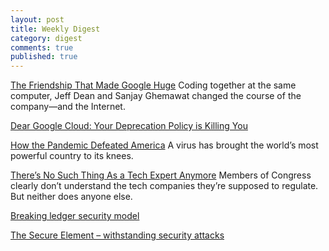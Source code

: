 ```yaml
---
layout: post
title: Weekly Digest
category: digest
comments: true
published: true
---
```


[The Friendship That Made Google Huge](https://www.newyorker.com/magazine/2018/12/10/the-friendship-that-made-google-huge/amp?__twitter_impression=true)
Coding together at the same computer, Jeff Dean and Sanjay Ghemawat changed the course of the company—and the Internet.

[Dear Google Cloud: Your Deprecation Policy is Killing You](https://medium.com/@steve.yegge/dear-google-cloud-your-deprecation-policy-is-killing-you-ee7525dc05dc)

[How the Pandemic Defeated America](https://www.theatlantic.com/magazine/archive/2020/09/coronavirus-american-failure/614191/) 
A virus has brought the world’s most powerful country to its knees.

[There’s No Such Thing As a Tech Expert Anymore](https://www.wired.com/story/theres-no-such-thing-as-a-tech-expert-anymore/)
Members of Congress clearly don’t understand the tech companies they’re supposed to regulate. But neither does anyone else.

[Breaking ledger security model](https://saleemrashid.com/2018/03/20/breaking-ledger-security-model/)

[The Secure Element – withstanding security attacks](https://www.ledger.com/academy/security/the-secure-element-whistanding-security-attacks/)



